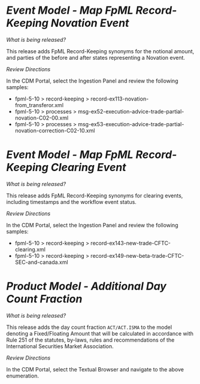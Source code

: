 # *Event Model - Map FpML Record-Keeping Novation Event*

_What is being released?_

This release adds FpML Record-Keeping synonyms for the notional amount, and parties of the before and after states representing a Novation event.

_Review Directions_

In the CDM Portal, select the Ingestion Panel and review the following samples:

- fpml-5-10 > record-keeping > record-ex113-novation-from_transferor.xml
- fpml-5-10 > processes > msg-ex52-execution-advice-trade-partial-novation-C02-00.xml
- fpml-5-10 > processes > msg-ex53-execution-advice-trade-partial-novation-correction-C02-10.xml

# *Event Model - Map FpML Record-Keeping Clearing Event*

_What is being released?_

This release adds FpML Record-Keeping synonyms for clearing events, including timestamps and the workflow event status.

_Review Directions_

In the CDM Portal, select the Ingestion Panel and review the following samples:

- fpml-5-10 > record-keeping > record-ex143-new-trade-CFTC-clearing.xml
- fpml-5-10 > record-keeping > record-ex149-new-beta-trade-CFTC-SEC-and-canada.xml

# *Product Model - Additional Day Count Fraction*

_What is being released?_

This release adds the day count fraction `ACT/ACT.ISMA` to the model denoting a Fixed/Floating Amount that will be calculated in accordance with Rule 251 of the statutes, by-laws, rules and recommendations of the International Securities Market Association.

_Review Directions_

In the CDM Portal, select the Textual Browser and navigate to the above enumeration.
